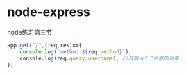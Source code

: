 # node-express
node练习第三节
```javascript
app.get("/",(req,res)=>{
    console.log(`method:${req.method}`);
    console.log(req.query.username); //获取url？后面的对象
})
```
